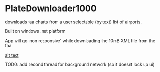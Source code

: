 # PlateDownloader1000
downloads faa charts from a user selectable (by text) list of airports.

Built on windows .net platform

App will go 'non responsive' while downloading the 10mB XML file from the faa

[alt text](./screenshot.png "ScreenShot")

TODO: add second thread for background network (so it doesnt lock up ui)
